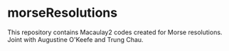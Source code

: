 # morseResolutions
This repository contains Macaulay2 codes created for Morse resolutions. Joint with Augustine O'Keefe and Trung Chau.
